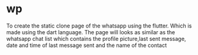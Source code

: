 # wp
To create the static clone page of the whatsapp using the flutter. Which is made using the dart language. The page will looks as similar as the whatsapp chat list which contains the profile picture,last sent message, date and time of last message sent and the name of the contact
